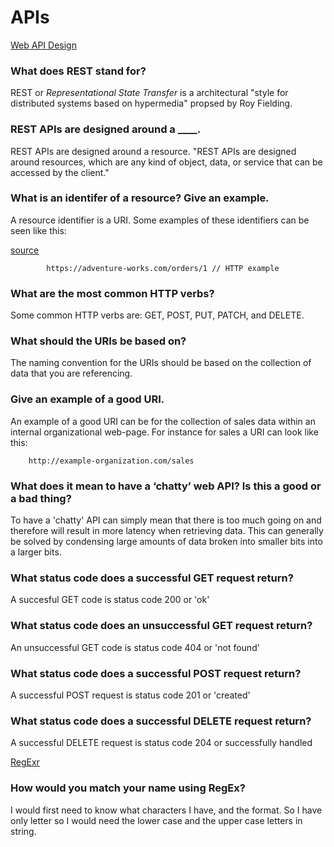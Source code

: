 # APIs #

[Web API Design](https://docs.microsoft.com/en-us/azure/architecture/best-practices/api-design)
### What does REST stand for? ###

REST or *Representational State Transfer* is a architectural "style for distributed systems based on hypermedia" propsed by Roy Fielding. 

### REST APIs are designed around a ____. ###

REST APIs are designed around a resource. "REST APIs are designed around resources, which are any kind of object, data, or service that can be accessed by the client." 

### What is an identifer of a resource? Give an example. ###

A resource identifier is a URI. Some examples of these identifiers can be seen like this: 

[source](https://docs.microsoft.com/en-us/azure/architecture/best-practices/api-design)
        
            https://adventure-works.com/orders/1 // HTTP example 
            

### What are the most common HTTP verbs? ###

Some common HTTP verbs are: GET, POST, PUT, PATCH, and DELETE. 

### What should the URIs be based on? ###

The naming convention for the URIs should be based on the collection of data that you are referencing. 

### Give an example of a good URI. ###

An example of a good URI can be for the collection of sales data within an internal organizational web-page. For instance for sales a URI can look like this:

        http://example-organization.com/sales 

### What does it mean to have a ‘chatty’ web API? Is this a good or a bad thing? ###

To have a 'chatty' API can simply mean that there is too much going on and therefore will result in more latency when retrieving data. This can generally be solved by condensing large amounts of data broken into smaller bits into a larger bits. 

### What status code does a successful GET request return? ###

A succesful GET code is status code 200 or 'ok' 

### What status code does an unsuccessful GET request return? ###

An unsuccessful GET code is status code 404 or 'not found' 

### What status code does a successful POST request return? ###

A successful POST request is status code 201 or 'created' 

### What status code does a successful DELETE request return? ###

A successful DELETE request is status code 204 or successfully handled

[RegExr](https://regexr.com/)
### How would you match your name using RegEx? ###

I would first need to know what characters I have, and the format. So I have only letter so I would need the lower case and the upper case letters in string. 

